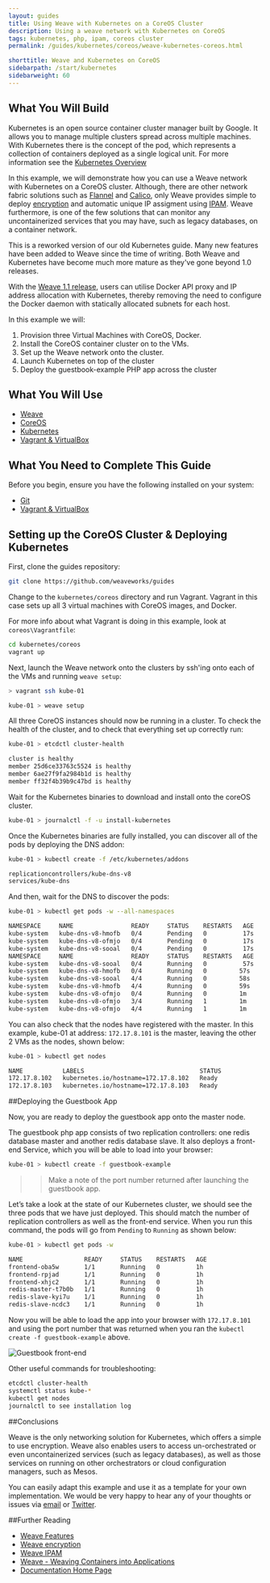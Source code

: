```yaml
---
layout: guides
title: Using Weave with Kubernetes on a CoreOS Cluster
description: Using a weave network with Kubernetes on CoreOS
tags: kubernetes, php, ipam, coreos cluster
permalink: /guides/kubernetes/coreos/weave-kubernetes-coreos.html

shorttitle: Weave and Kubernetes on CoreOS
sidebarpath: /start/kubernetes
sidebarweight: 60
---
```


## What You Will Build

Kubernetes is an open source container cluster manager built by Google. It allows you to manage multiple clusters spread across multiple machines. With Kubernetes there is the concept of the pod, which represents a collection of containers deployed as a single logical unit. For more information see the [Kubernetes Overview](http://kubernetes.io/v1.0/docs/whatisk8s.html)

In this example, we will demonstrate how you can use a Weave network with Kubernetes on a CoreOS cluster. Although, there are other network fabric solutions such as [Flannel](https://coreos.com/flannel/docs/latest/flannel-config.html) and [Calico](http://www.projectcalico.org/), only Weave provides simple to deploy [encryption](http://docs.weave.works/weave/latest_release/features.html#security) and automatic unique IP assigment using [IPAM](http://docs.weave.works/weave/latest_release/features.html#addressing). Weave furthermore, is one of the few solutions that can monitor any uncontainerized services that you may have, such as legacy databases, on a container network. 

This is a reworked version of our old Kubernetes guide. Many new features have been added to Weave since the time of writing. Both Weave and Kubernetes have become much more mature as they've gone beyond 1.0 releases.

With the [Weave 1.1 release](https://github.com/weaveworks/weave/releases), users can utilise Docker API proxy and IP address allocation with Kubernetes, thereby removing the need to configure the Docker daemon with statically allocated subnets for each host.

In this example we will: 

1. Provision three Virtual Machines with CoreOS, Docker. 
2. Install the CoreOS container cluster on to the VMs. 
3. Set up the Weave network onto the cluster.
3. Launch Kubernetes on top of the cluster
4. Deploy the guestbook-example PHP app across the cluster

## What You Will Use ##

* [Weave](http://weave.works)
* [CoreOS](https://coreos.com/)
* [Kubernetes](http://kubernetes.io/)
* [Vagrant & VirtualBox](/guides/about/vagrant.html)

## What You Need to Complete This Guide

Before you begin, ensure you have the following installed on your system:  

* [Git](http://git-scm.com/downloads)
* [Vagrant & VirtualBox](/guides/about/vagrant.html)

## Setting up the CoreOS Cluster & Deploying Kubernetes

First, clone the guides repository: 

~~~bash
git clone https://github.com/weaveworks/guides
~~~

Change to the `kubernetes/coreos` directory and run Vagrant. Vagrant in this case sets up all 3 virtual machines with CoreOS images, and Docker. 

For more info about what Vagrant is doing in this example, look at `coreos\Vagrantfile`:

~~~bash
cd kubernetes/coreos
vagrant up
~~~

Next, launch the Weave network onto the clusters by ssh'ing onto each of the VMs and running `weave setup`: 

~~~bash
> vagrant ssh kube-01

kube-01 > weave setup
~~~


All three CoreOS instances should now be running in a cluster. To check the health of the cluster, and to check that everything set up correctly run: 

~~~bash
kube-01 > etcdctl cluster-health

cluster is healthy
member 25d6ce33763c5524 is healthy
member 6ae27f9fa2984b1d is healthy
member ff32f4b39b9c47bd is healthy
~~~

Wait for the Kubernetes binaries to download and install onto the coreOS cluster. 

~~~bash
kube-01 > journalctl -f -u install-kubernetes 
~~~

Once the Kubernetes binaries are fully installed, you can discover all of the pods by deploying the DNS addon: 

~~~bash
kube-01 > kubectl create -f /etc/kubernetes/addons

replicationcontrollers/kube-dns-v8
services/kube-dns
~~~

And then, wait for the DNS to discover the pods: 

~~~bash
kube-01 > kubectl get pods -w --all-namespaces

NAMESPACE     NAME                READY     STATUS    RESTARTS   AGE
kube-system   kube-dns-v8-hmofb   0/4       Pending   0          17s
kube-system   kube-dns-v8-ofmjo   0/4       Pending   0          17s
kube-system   kube-dns-v8-sooal   0/4       Pending   0          17s
NAMESPACE     NAME                READY     STATUS    RESTARTS   AGE
kube-system   kube-dns-v8-sooal   0/4       Running   0          57s
kube-system   kube-dns-v8-hmofb   0/4       Running   0         57s
kube-system   kube-dns-v8-sooal   4/4       Running   0         58s
kube-system   kube-dns-v8-hmofb   4/4       Running   0         59s
kube-system   kube-dns-v8-ofmjo   0/4       Running   0         1m
kube-system   kube-dns-v8-ofmjo   3/4       Running   1         1m
kube-system   kube-dns-v8-ofmjo   4/4       Running   1         1m

~~~

You can also check that the nodes have registered with the master.  In this example, kube-01 at address: `172.17.8.101` is the master, leaving the other 2 VMs as the nodes, shown below: 

~~~bash
kube-01 > kubectl get nodes

NAME           LABELS                                STATUS
172.17.8.102   kubernetes.io/hostname=172.17.8.102   Ready
172.17.8.103   kubernetes.io/hostname=172.17.8.103   Ready

~~~

##Deploying the Guestbook App


Now, you are ready to deploy the guestbook app onto the master node. 

The guestbook php app consists of two replication controllers: one redis database master and another redis database slave. It also deploys a front-end Service, which you will be able to load into your browser: 

~~~bash
kube-01 > kubectl create -f guestbook-example
~~~

>>Make a note of the port number returned after launching the guestbook app. 

Let’s take a look at the state of our Kubernetes cluster, we should see the three pods that we have just deployed. This should match the number of replication controllers as well as the front-end service. When you run this command, the pods will go from `Pending` to `Running` as shown below: 

~~~bash
kube-01 > kubectl get pods -w

NAME                 READY     STATUS    RESTARTS   AGE
frontend-oba5w       1/1       Running   0          1h
frontend-rpjad       1/1       Running   0          1h
frontend-xhjc2       1/1       Running   0          1h
redis-master-t7b0b   1/1       Running   0          1h
redis-slave-kyi7u    1/1       Running   0          1h
redis-slave-ncdc3    1/1       Running   0          1h
~~~

Now you will be able to load the app into your browser with `172.17.8.101` and using the port number that was returned when you ran the `kubectl create -f guestbook-example` above.

![Guestbook front-end](/guides/kubernetes/coreos/guestbook.png)


Other useful commands for troubleshooting:

~~~bash
etcdctl cluster-health
systemctl status kube-*
kubectl get nodes
journalctl to see installation log
~~~


##Conclusions

Weave is the only networking solution for Kubernetes, which offers a simple to use encryption. Weave also enables users to access un-orchestrated or even uncontainerized services (such as legacy databases), as well as those services on running on other orchestrators or cloud configuration managers, such as Mesos. 

You can easily adapt this example and use it as a template for your own implementation. We would be very happy to hear any of your thoughts or issues via [email](mailto:help@weave.works) or [Twitter](https://twitter.com/weaveworks).

##Further Reading


* [Weave Features](http://docs.weave.works/weave/latest_release/features.html)
* [Weave encryption](http://docs.weave.works/weave/latest_release/features.html#security)
* [Weave IPAM](http://docs.weave.works/weave/latest_release/features.html#addressing)
* [Weave - Weaving Containers into Applications](https://github.com/weaveworks/weave)
* [Documentation Home Page](http://docs.weave.works/weave/latest_release/)
